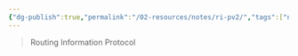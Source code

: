 ```yaml
---
{"dg-publish":true,"permalink":"/02-resources/notes/ri-pv2/","tags":["netzwerk/protokoll"],"noteIcon":"","updated":"2025-09-05T10:12:30.000+02:00"}
---
```


> Routing Information Protocol
